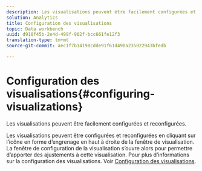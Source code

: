 ```yaml
---
description: Les visualisations peuvent être facilement configurées et reconfigurées.
solution: Analytics
title: Configuration des visualisations
topic: Data workbench
uuid: d918f45b-2e4d-499f-902f-bcc661fe12f3
translation-type: tm+mt
source-git-commit: aec1f7b14198cdde91f61d490a235022943bfedb

---
```



# Configuration des visualisations{#configuring-visualizations}

Les visualisations peuvent être facilement configurées et reconfigurées.

Les visualisations peuvent être configurées et reconfigurées en cliquant sur l’icône en forme d’engrenage en haut à droite de la fenêtre de visualisation. La fenêtre de configuration de la visualisation s’ouvre alors pour permettre d’apporter des ajustements à cette visualisation. Pour plus d’informations sur la configuration des visualisations. Voir [Configuration des visualisations](../../../../home/c-adobe-data-workbench-dashboard/c-visualizations/c-configuring-visualizations.md#concept-edc3c7270ffe429c9aab8ceca429b570).
